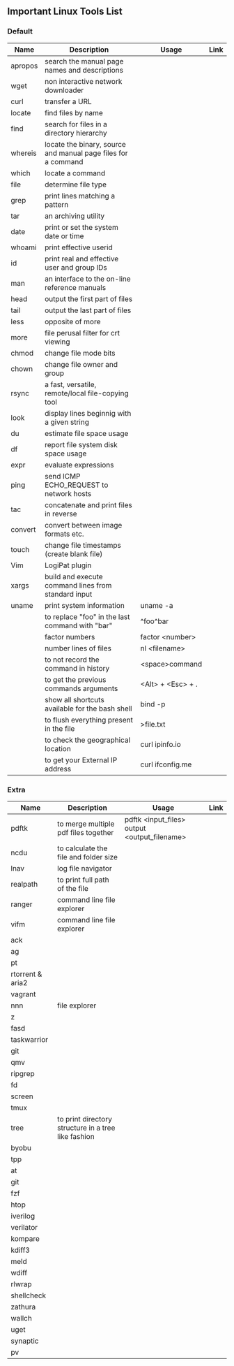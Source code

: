 ## Important Linux Tools List

### Default

| Name        | Description                                                   | Usage                   | Link        |
| ----------- | -----------                                                   | -----------             | ----------- |
| apropos     | search the manual page names and descriptions                 |                         |             |
| wget        | non interactive network downloader                            |                         |             |
| curl        | transfer a URL                                                |                         |             |
| locate      | find files by name                                            |                         |             |
| find        | search for files in a directory hierarchy                     |                         |             |
| whereis     | locate the binary, source and manual page files for a command |                         |             |
| which       | locate a command                                              |                         |             |
| file        | determine file type                                           |                         |             |
| grep        | print lines matching a pattern                                |                         |             |
| tar         | an archiving utility                                          |                         |             |
| date        | print or set the system date or time                          |                         |             |
| whoami      | print effective userid                                        |                         |             |
| id          | print real and effective user and group IDs                   |                         |             |
| man         | an interface to the on-line reference manuals                 |                         |             |
| head        | output the first part of files                                |                         |             |
| tail        | output the last part of files                                 |                         |             |
| less        | opposite of more                                              |                         |             |
| more        | file perusal filter for crt viewing                           |                         |             |
| chmod       | change file mode bits                                         |                         |             |
| chown       | change file owner and group                                   |                         |             |
| rsync       | a fast, versatile, remote/local file-copying tool             |                         |             |
| look        | display lines beginnig with a given string                    |                         |             |
| du          | estimate file space usage                                     |                         |             |
| df          | report file system disk space usage                           |                         |             |
| expr        | evaluate expressions                                          |                         |             |
| ping        | send ICMP ECHO_REQUEST to network hosts                       |                         |             |
| tac         | concatenate and print files in reverse                        |                         |             |
| convert     | convert between image formats etc.                            |                         |             |
| touch       | change file timestamps (create blank file)                    |                         |             |
| Vim         | LogiPat plugin                                                |                         |             |
| xargs       | build and execute command lines from standard input           |                         |             |
| uname       | print system information                                      | uname -a                |             |
|             | to replace "foo" in the last command with "bar"               | ^foo^bar                |             |
|             | factor numbers                                                | factor &lt;number>      |             |
|             | number lines of files                                         | nl &lt;filename>        |             |
|             | to not record the command in history                          | &lt;space>command       |             |
|             | to get the previous commands arguments                        | &lt;Alt> + &lt;Esc> + . |             |
|             | show all shortcuts available for the bash shell               | bind -p                 |             |
|             | to flush everything present in the file                       | >file.txt               |             |
|             | to check the geographical location                            | curl ipinfo.io          |             |
|             | to get your External IP address                               | curl ifconfig.me        |             |

### Extra

| Name             | Description                                         | Usage                                              | Link        |
| -----------      | -----------                                         | -----------                                        | ----------- |
| pdftk            | to merge multiple pdf files together                | pdftk &lt;input_files> output &lt;output_filename> |             |
| ncdu             | to calculate the file and folder size               |                                                    |             |
| lnav             | log file navigator                                  |                                                    |             |
| realpath         | to print full path of the file                      |                                                    |             |
| ranger           | command line file explorer                          |                                                    |             |
| vifm             | command line file explorer                          |                                                    |             |
| ack              |                                                     |                                                    |             |
| ag               |                                                     |                                                    |             |
| pt               |                                                     |                                                    |             |
| rtorrent & aria2 |                                                     |                                                    |             |
| vagrant          |                                                     |                                                    |             |
| nnn              | file explorer                                       |                                                    |             |
| z                |                                                     |                                                    |             |
| fasd             |                                                     |                                                    |             |
| taskwarrior      |                                                     |                                                    |             |
| git              |                                                     |                                                    |             |
| qmv              |                                                     |                                                    |             |
| ripgrep          |                                                     |                                                    |             |
| fd               |                                                     |                                                    |             |
| screen           |                                                     |                                                    |             |
| tmux             |                                                     |                                                    |             |
| tree             | to print directory structure in a tree like fashion |                                                    |             |
| byobu            |                                                     |                                                    |             |
| tpp              |                                                     |                                                    |             |
| at               |                                                     |                                                    |             |
| git              |                                                     |                                                    |             |
| fzf              |                                                     |                                                    |             |
| htop             |                                                     |                                                    |             |
| iverilog         |                                                     |                                                    |             |
| verilator        |                                                     |                                                    |             |
| kompare          |                                                     |                                                    |             |
| kdiff3           |                                                     |                                                    |             |
| meld             |                                                     |                                                    |             |
| wdiff            |                                                     |                                                    |             |
| rlwrap           |                                                     |                                                    |             |
| shellcheck       |                                                     |                                                    |             |
| zathura          |                                                     |                                                    |             |
| wallch           |                                                     |                                                    |             |
| uget             |                                                     |                                                    |             |
| synaptic         |                                                     |                                                    |             |
| pv               |                                                     |                                                    |             |
